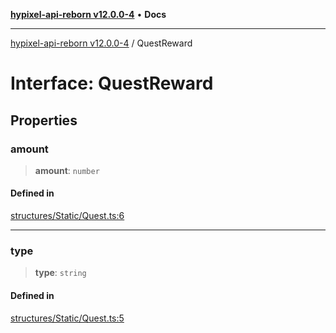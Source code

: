 [**hypixel-api-reborn v12.0.0-4**](../README.md) • **Docs**

***

[hypixel-api-reborn v12.0.0-4](../globals.md) / QuestReward

# Interface: QuestReward

## Properties

### amount

> **amount**: `number`

#### Defined in

[structures/Static/Quest.ts:6](https://github.com/Kathund/REBORN-docs-TEST/blob/1c14a4fa83649d1c26475bdd62d394bf5095b016/src/structures/Static/Quest.ts#L6)

***

### type

> **type**: `string`

#### Defined in

[structures/Static/Quest.ts:5](https://github.com/Kathund/REBORN-docs-TEST/blob/1c14a4fa83649d1c26475bdd62d394bf5095b016/src/structures/Static/Quest.ts#L5)
